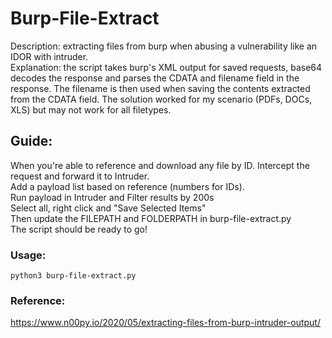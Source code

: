 # Burp-File-Extract
Description: extracting files from burp when abusing a vulnerability like an IDOR with intruder. <br>
Explanation: the script takes burp's XML output for saved requests, base64 decodes the response and parses the CDATA and filename field in the response. The filename is then used when saving the contents extracted from the CDATA field. The solution worked for my scenario (PDFs, DOCs, XLS) but may not work for all filetypes. 


## Guide:
When you're able to reference and download any file by ID. Intercept the request and forward it to Intruder. <br>
Add a payload list based on reference (numbers for IDs). <br>
Run payload in Intruder and Filter results by 200s <br>
Select all, right click and "Save Selected Items" <br>
Then update the FILEPATH and FOLDERPATH in burp-file-extract.py <br>
The script should be ready to go! <br>

### Usage:
```
python3 burp-file-extract.py
```

### Reference:
https://www.n00py.io/2020/05/extracting-files-from-burp-intruder-output/
